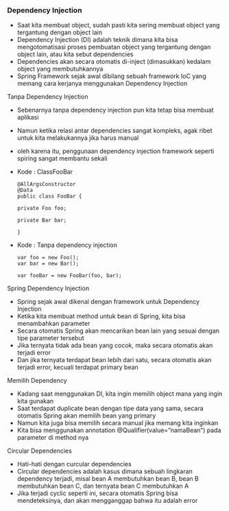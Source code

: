 ### Dependency Injection
* Saat kita membuat object, sudah pasti kita sering membuat object yang tergantung dengan object lain 
* Dependency Injection (DI) adalah teknik dimana kita bisa mengotomatisasi proses pembuatan object yang tergantung dengan object lain, atau kita sebut dependencies 
* Dependencies akan secara otomatis di-inject (dimasukkan) kedalam object yang membutuhkannya 
* Spring Framework sejak awal dibilang sebuah framework IoC yang memang cara kerjanya menggunakan Dependency Injection

Tanpa Dependency Injection
* Sebenarnya tanpa dependency injection pun kita tetap bisa membuat aplikasi
* Namun ketika relasi antar dependencies sangat kompleks, agak ribet untuk kita melakukannya jika harus manual
* oleh karena itu, penggunaan dependency injection framework seperti spiring sangat membantu sekali
* Kode : ClassFooBar

      @AllArgsConstructor
      @Data
      public class FooBar {

      private Foo foo;

      private Bar bar;

      }
      
 * Kode : Tanpa dependency injection
       
       var foo = new Foo(); 
       var bar = new Bar();

       var fooBar = new FooBar(foo, bar);

Spring Dependency Injection
* Spring sejak awal dikenal dengan framework untuk Dependency Injection
* Ketika kita membuat method untuk bean di Spring, kita bisa menambahkan parameter
* Secara otomatis Spring akan mencarikan bean lain yang sesuai dengan tipe parameter tersebut
* Jika ternyata tidak ada bean yang cocok, maka secara otomatis akan terjadi error
* Dan jika ternyata terdapat bean lebih dari satu, secara otomatis akan terjadi error, kecuali terdapat primary bean

Memilih Dependency
* Kadang saat menggunakan DI, kita ingin memilih object mana yang ingin kita gunakan
* Saat terdapat duplicate bean dengan tipe data yang sama, secara otomatis Spring akan memilih bean yang primary
* Namun kita juga bisa memilih secara manual jika memang kita inginkan
* Kita bisa menggunakan annotation @Qualifier(value=”namaBean”) pada parameter di method nya

Circular Dependencies
* Hati-hati dengan curcular dependencies
* Circular dependencies adalah kasus dimana sebuah lingkaran dependency terjadi, misal bean A membutuhkan bean B, bean B membutuhkan bean C, dan ternyata bean C membutuhkan A
* Jika terjadi cyclic seperti ini, secara otomatis Spring bisa mendeteksinya, dan akan mengganggap bahwa itu adalah error
